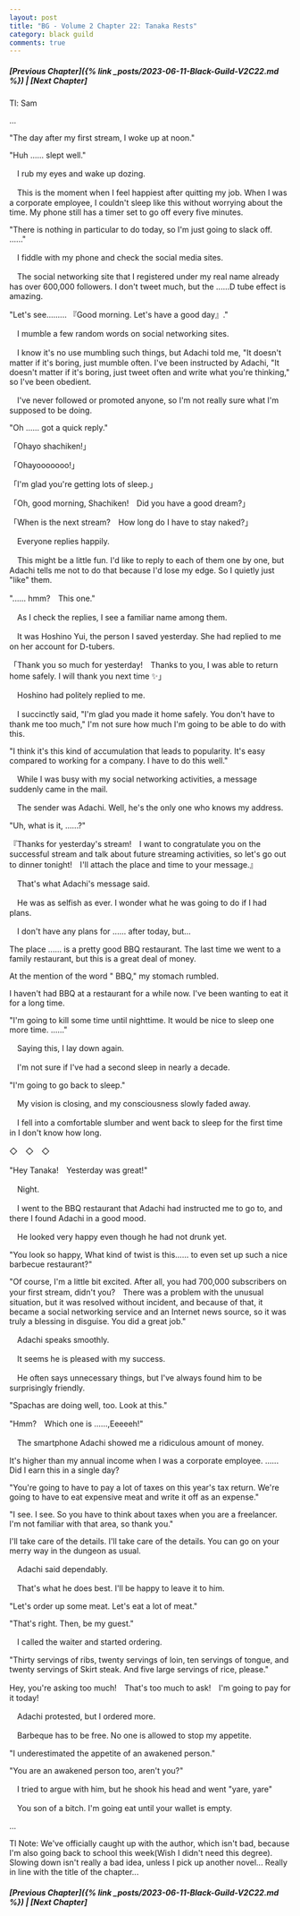 ```yaml
---
layout: post
title: "BG - Volume 2 Chapter 22: Tanaka Rests"
category: black guild
comments: true
---
```


##### [Previous Chapter]({% link _posts/2023-06-11-Black-Guild-V2C22.md %}) \| [Next Chapter]



Tl: Sam

…

"The day after my first stream, I woke up at noon."


"Huh ...... slept well."


　I rub my eyes and wake up dozing.

　This is the moment when I feel happiest after quitting my job. When I was a corporate employee, I couldn't sleep like this without worrying about the time. My phone still has a timer set to go off every five minutes.
<!--more-->


"There is nothing in particular to do today, so I'm just going to slack off. ......"


　I fiddle with my phone and check the social media sites.

　The social networking site that I registered under my real name already has over 600,000 followers. I don't tweet much, but the ......D tube effect is amazing.


"Let's see......... 『Good morning. Let's have a good day』."


　I mumble a few random words on social networking sites.

　I know it's no use mumbling such things, but Adachi told me, "It doesn't matter if it's boring, just mumble often. I've been instructed by Adachi, "It doesn't matter if it's boring, just tweet often and write what you're thinking," so I've been obedient.

　I've never followed or promoted anyone, so I'm not really sure what I'm supposed to be doing.


"Oh ...... got a quick reply."


「Ohayo shachiken!」

「Ohayooooooo!」

「I'm glad you're getting lots of sleep.」

「Oh, good morning, Shachiken!　Did you have a good dream?」

「When is the next stream?　How long do I have to stay naked?」


　Everyone replies happily.

　This might be a little fun. I'd like to reply to each of them one by one, but Adachi tells me not to do that because I'd lose my edge. So I quietly just "like" them.


"...... hmm?　This one."


　As I check the replies, I see a familiar name among them.

　It was Hoshino Yui, the person I saved yesterday. She had replied to me on her account for D-tubers.


「Thank you so much for yesterday!　Thanks to you, I was able to return home safely. I will thank you next time ✨」


　Hoshino had politely replied to me.

　I succinctly said, "I'm glad you made it home safely. You don't have to thank me too much," I'm not sure how much I'm going to be able to do with this.


"I think it's this kind of accumulation that leads to popularity. It's easy compared to working for a company. I have to do this well."


　While I was busy with my social networking activities, a message suddenly came in the mail.

　The sender was Adachi. Well, he's the only one who knows my address.


"Uh, what is it, ......?"

『Thanks for yesterday's stream!　I want to congratulate you on the successful stream and talk about future streaming activities, so let's go out to dinner tonight!　I'll attach the place and time to your message.』


　That's what Adachi's message said.

　He was as selfish as ever. I wonder what he was going to do if I had plans.


　I don't have any plans for ...... after today, but...


The place ...... is a pretty good BBQ restaurant. The last time we went to a family restaurant, but this is a great deal of money.


At the mention of the word " BBQ," my stomach rumbled.

I haven't had BBQ at a restaurant for a while now. I've been wanting to eat it for a long time.



"I'm going to kill some time until nighttime. It would be nice to sleep one more time. ......"


　Saying this, I lay down again.

　I'm not sure if I've had a second sleep in nearly a decade.


"I'm going to go back to sleep."


　My vision is closing, and my consciousness slowly faded away.

　I fell into a comfortable slumber and went back to sleep for the first time in I don't know how long.


◇　◇　◇


"Hey Tanaka!　Yesterday was great!"


　Night.

　I went to the BBQ restaurant that Adachi had instructed me to go to, and there I found Adachi in a good mood.

　He looked very happy even though he had not drunk yet.


"You look so happy, What kind of twist is this...... to even set up such a nice barbecue restaurant?"

"Of course, I'm a little bit excited. After all, you had 700,000 subscribers on your first stream, didn't you?　There was a problem with the unusual situation, but it was resolved without incident, and because of that, it became a social networking service and an Internet news source, so it was truly a blessing in disguise. You did a great job."


　Adachi speaks smoothly.

　It seems he is pleased with my success.


　He often says unnecessary things, but I've always found him to be surprisingly friendly.


"Spachas are doing well, too. Look at this."

"Hmm?　Which one is ......,Eeeeeh!"


　The smartphone Adachi showed me a ridiculous amount of money.

It's higher than my annual income when I was a corporate employee. ...... Did I earn this in a single day?


"You're going to have to pay a lot of taxes on this year's tax return. We're going to have to eat expensive meat and write it off as an expense."

"I see. I see. So you have to think about taxes when you are a freelancer. I'm not familiar with that area, so thank you."

I'll take care of the details. I'll take care of the details. You can go on your merry way in the dungeon as usual.


　Adachi said dependably.

　That's what he does best. I'll be happy to leave it to him.


"Let's order up some meat. Let's eat a lot of meat."

"That's right. Then, be my guest."


　I called the waiter and started ordering.


"Thirty servings of ribs, twenty servings of loin, ten servings of tongue, and twenty servings of Skirt steak. And five large servings of rice, please."

Hey, you're asking too much!　That's too much to ask!　I'm going to pay for it today!


　Adachi protested, but I ordered more.

　Barbeque has to be free. No one is allowed to stop my appetite.


"I underestimated the appetite of an awakened person."

"You are an awakened person too, aren't you?"


　I tried to argue with him, but he shook his head and went "yare, yare"

　You son of a bitch. I'm going eat until your wallet is empty.


...

Tl Note: We've officially caught up with the author, which isn't bad, because I'm also going back to school this week(Wish I didn't need this degree). Slowing down isn't really a bad idea, unless I pick up another novel... 
Really in line with the title of the chapter... 


##### [Previous Chapter]({% link _posts/2023-06-11-Black-Guild-V2C22.md %}) \| [Next Chapter]